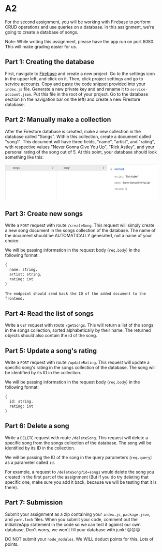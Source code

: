 # A2

For the second assignment, you will be working with Firebase to perform CRUD
operations and use queries on a database. In this assignment, we're going to 
create a database of songs. 

Note: While writing this assignment, please have the app run on port 8080. 
This will make grading easier for us. 

## Part 1: Creating the database 

First, navigate to [Firebase](https://firebase.google.com/) and create a 
new project. Go to the settings icon in the upper left, and click on it. Then,
click project settings and go to service accounts. Copy and paste the code 
snippet provided into your `index.js` file. Generate a new private key
and and rename it to `service-account.json`. Put this file in the root of your 
project. Go to the database section (in the navigation bar on the left) and 
create a new Firestore database. 

## Part 2: Manually make a collection

After the Firestore database is created, make a new collection in the database
called "Songs". Within this collection, create a document called "song1". 
This document will have three fields, "name", "artist", and "rating", with 
respective values "Never Gonna Give You Up", "Rick Astley", and your 
personal rating of the song out of 5. At this point, your database should look 
something like this: 

<img src="./db.png" height=120px width=600px />

## Part 3: Create new songs

Write a `POST` request with route `/createSong`. This request will simply create
a new song document in the songs collection of the database. The name of the 
document should be AUTOMATICALLY generated, not a name of your choice.

We will be passing information in the request body (`req.body`) in the following format: 

```
{
  name: string, 
  artist: string, 
  rating: int
}

The endpoint should send back the ID of the added document to the frontend.
```

## Part 4: Read the list of songs

Write a `GET` request with route `/getSongs`. This will return a list of the 
songs in the songs collection, sorted alphabetically by their name. The returned 
objects should also contain the id of the song.

## Part 5: Update a song's rating

Write a `POST` request with route `/updateRating`. This request will update a 
specific song's rating in the songs collection of the database. The song will 
be identified by its ID in the collection. 

We will be passing information in the request body (`req.body`) in the 
following format: 

```
{
  id: string,
  rating: int
} 
```

## Part 6: Delete a song

Write a `DELETE` request with route `/deleteSong`. This request will delete
a specific song from the songs collection of the database. The song will be 
identified by its ID in the collection. 

We will be passing the ID of the song in the query parameters (`req.query`) 
as a parameter called `id`. 

For example, a request to `/deleteSong?id=song1` would delete the song 
you created in the first part of the assignment (But if you do try deleting
that specific one, make sure you add it back, because we will be testing
that it is there).

## Part 7: Submission

Submit your assignment as a zip containing your `index.js`, `package.json`, and 
`yarn.lock` files. When you submit your code, comment out the initializeApp statement 
in the code so we can test it against our own database. Don't worry, we won't 
fill your database with junk! 😊😊😊

DO NOT submit your `node_modules`. We WILL deduct points for this. 
Lots of points. 
